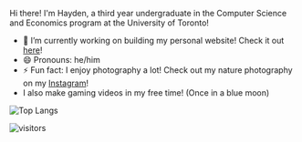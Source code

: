 Hi there! I'm Hayden, a third year undergraduate in the Computer Science and Economics program at the University of Toronto!

- 🔭 I’m currently working on building my personal website! Check it out [here](https://haydenmlh.github.io/ "Hayden Mak - A Computer Scientist &amp; Developer")!
- 😄 Pronouns: he/him
- ⚡ Fun fact: I enjoy photography a lot! Check out my nature photography on my [Instagram](https://www.instagram.com/haydennnature/ "Instagram: haydennnature")!
- I also make gaming videos in my free time! (Once in a blue moon)

![Top Langs](https://github-readme-stats.vercel.app/api/top-langs/?username=haydenmlh&layout=compact)

 ![visitors](https://visitor-badge.glitch.me/badge?page_id=haydenmlh.haydenmlh)

<!--
**haydenmlh/haydenmlh** is a ✨ _special_ ✨ repository because its `README.md` (this file) appears on your GitHub profile.

Here are some ideas to get you started:

- 🔭 I’m currently working on ...
- 🌱 I’m currently learning ...
- 👯 I’m looking to collaborate on ...
- 🤔 I’m looking for help with ...
- 💬 Ask me about ...
- 📫 How to reach me: ...
- 😄 Pronouns: ...
- ⚡ Fun fact: ...


-->
